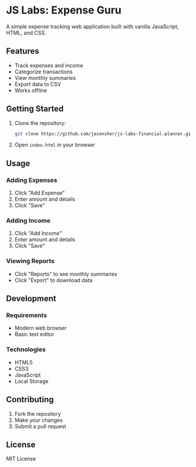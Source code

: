 # JS Labs: Expense Guru

A simple expense tracking web application built with vanilla JavaScript, HTML, and CSS.

## Features
- Track expenses and income
- Categorize transactions
- View monthly summaries
- Export data to CSV
- Works offline

## Getting Started

1. Clone the repository:
   ```bash
   git clone https://github.com/jasonsher/js-labs-financial-planner.git
   ```

2. Open `index.html` in your browser

## Usage

### Adding Expenses
1. Click "Add Expense"
2. Enter amount and details
3. Click "Save"

### Adding Income
1. Click "Add Income"
2. Enter amount and details
3. Click "Save"

### Viewing Reports
- Click "Reports" to see monthly summaries
- Click "Export" to download data

## Development

### Requirements
- Modern web browser
- Basic text editor

### Technologies
- HTML5
- CSS3
- JavaScript
- Local Storage

## Contributing
1. Fork the repository
2. Make your changes
3. Submit a pull request

## License
MIT License